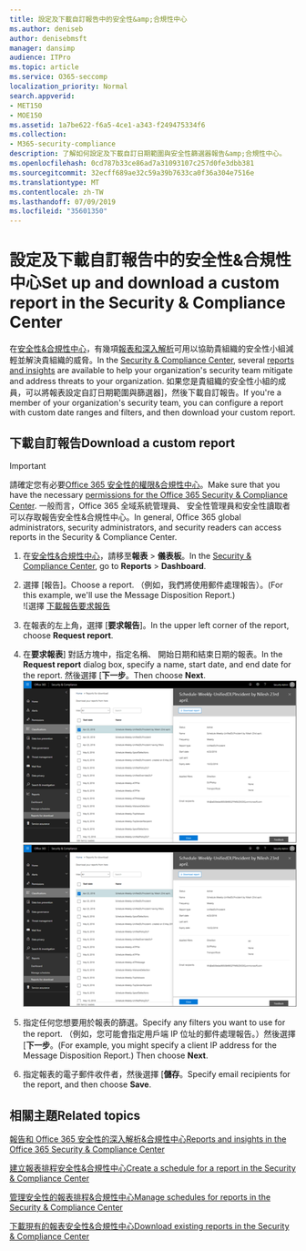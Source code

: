 ```yaml
---
title: 設定及下載自訂報告中的安全性&amp;合規性中心
ms.author: deniseb
author: denisebmsft
manager: dansimp
audience: ITPro
ms.topic: article
ms.service: O365-seccomp
localization_priority: Normal
search.appverid:
- MET150
- MOE150
ms.assetid: 1a7be622-f6a5-4ce1-a343-f249475334f6
ms.collection:
- M365-security-compliance
description: 了解如何設定及下載自訂日期範圍與安全性篩選器報告&amp;合規性中心。
ms.openlocfilehash: 0cd787b33ce86ad7a31093107c257d0fe3dbb381
ms.sourcegitcommit: 32ecff689ae32c59a39b7633ca0f36a304e7516e
ms.translationtype: MT
ms.contentlocale: zh-TW
ms.lasthandoff: 07/09/2019
ms.locfileid: "35601350"
---
```

# <a name="set-up-and-download-a-custom-report-in-the-security-amp-compliance-center"></a><span data-ttu-id="254e9-103">設定及下載自訂報告中的安全性&amp;合規性中心</span><span class="sxs-lookup"><span data-stu-id="254e9-103">Set up and download a custom report in the Security &amp; Compliance Center</span></span>

<span data-ttu-id="254e9-104">在[安全性&amp;合規性中心](https://protection.office.com)，有幾項[報表和深入解析](reports-and-insights-in-security-and-compliance.md)可用以協助貴組織的安全性小組減輕並解決貴組織的威脅。</span><span class="sxs-lookup"><span data-stu-id="254e9-104">In the [Security &amp; Compliance Center](https://protection.office.com), several [reports and insights](reports-and-insights-in-security-and-compliance.md) are available to help your organization's security team mitigate and address threats to your organization.</span></span> <span data-ttu-id="254e9-105">如果您是貴組織的安全性小組的成員，可以將報表設定自訂日期範圍與篩選器]，然後下載自訂報告。</span><span class="sxs-lookup"><span data-stu-id="254e9-105">If you're a member of your organization's security team, you can configure a report with custom date ranges and filters, and then download your custom report.</span></span> 
  
## <a name="download-a-custom-report"></a><span data-ttu-id="254e9-106">下載自訂報告</span><span class="sxs-lookup"><span data-stu-id="254e9-106">Download a custom report</span></span>

> [!IMPORTANT]
> <span data-ttu-id="254e9-107">請確定您有必要[Office 365 安全性的權限&amp;合規性中心](permissions-in-the-security-and-compliance-center.md)。</span><span class="sxs-lookup"><span data-stu-id="254e9-107">Make sure that you have the necessary [permissions for the Office 365 Security &amp; Compliance Center](permissions-in-the-security-and-compliance-center.md).</span></span> <span data-ttu-id="254e9-108">一般而言，Office 365 全域系統管理員、 安全性管理員和安全性讀取者可以存取報告安全性&amp;合規性中心。</span><span class="sxs-lookup"><span data-stu-id="254e9-108">In general, Office 365 global administrators, security administrators, and security readers can access reports in the Security &amp; Compliance Center.</span></span> 
  
1. <span data-ttu-id="254e9-109">在[安全性&amp;合規性中心](https://protection.office.com)，請移至**報表** \> **儀表板**。</span><span class="sxs-lookup"><span data-stu-id="254e9-109">In the [Security &amp; Compliance Center](https://protection.office.com), go to **Reports** \> **Dashboard**.</span></span>
    
2. <span data-ttu-id="254e9-110">選擇 [報告]。</span><span class="sxs-lookup"><span data-stu-id="254e9-110">Choose a report.</span></span> <span data-ttu-id="254e9-111">（例如，我們將使用郵件處理報告）。</span><span class="sxs-lookup"><span data-stu-id="254e9-111">(For this example, we'll use the Message Disposition Report.)</span></span><br/>![選擇 [下載報告要求報告](media/b566925d-b9d9-453d-9bdd-f2637c7ba140.png)
  
3. <span data-ttu-id="254e9-113">在報表的左上角，選擇 [**要求報告**]。</span><span class="sxs-lookup"><span data-stu-id="254e9-113">In the upper left corner of the report, choose **Request report**.</span></span>
    
4. <span data-ttu-id="254e9-114">在**要求報表**] 對話方塊中，指定名稱、 開始日期和結束日期的報表。</span><span class="sxs-lookup"><span data-stu-id="254e9-114">In the **Request report** dialog box, specify a name, start date, and end date for the report.</span></span> <span data-ttu-id="254e9-115">然後選擇 [**下一步**。</span><span class="sxs-lookup"><span data-stu-id="254e9-115">Then choose **Next**.</span></span><br/><span data-ttu-id="254e9-116">![安全性&amp;合規性中心，選擇 [報告]\>下載報告](media/65e625f5-c98c-49fc-9c1f-8c80ec8308fd.png)</span><span class="sxs-lookup"><span data-stu-id="254e9-116">![In the Security &amp; Compliance Center, choose Reports \> Reports for download](media/65e625f5-c98c-49fc-9c1f-8c80ec8308fd.png)</span></span>
  
5. <span data-ttu-id="254e9-117">指定任何您想要用於報表的篩選。</span><span class="sxs-lookup"><span data-stu-id="254e9-117">Specify any filters you want to use for the report.</span></span> <span data-ttu-id="254e9-118">（例如，您可能會指定用戶端 IP 位址的郵件處理報告。）然後選擇 [**下一步**。</span><span class="sxs-lookup"><span data-stu-id="254e9-118">(For example, you might specify a client IP address for the Message Disposition Report.) Then choose **Next**.</span></span>
    
6. <span data-ttu-id="254e9-119">指定報表的電子郵件收件者，然後選擇 [**儲存**。</span><span class="sxs-lookup"><span data-stu-id="254e9-119">Specify email recipients for the report, and then choose **Save**.</span></span>
    
## <a name="related-topics"></a><span data-ttu-id="254e9-120">相關主題</span><span class="sxs-lookup"><span data-stu-id="254e9-120">Related topics</span></span>

[<span data-ttu-id="254e9-121">報告和 Office 365 安全性的深入解析&amp;合規性中心</span><span class="sxs-lookup"><span data-stu-id="254e9-121">Reports and insights in the Office 365 Security &amp; Compliance Center</span></span>](reports-and-insights-in-security-and-compliance.md)
  
[<span data-ttu-id="254e9-122">建立報表排程安全性&amp;合規性中心</span><span class="sxs-lookup"><span data-stu-id="254e9-122">Create a schedule for a report in the Security &amp; Compliance Center</span></span>](create-a-schedule-for-a-report.md)
  
[<span data-ttu-id="254e9-123">管理安全性的報表排程&amp;合規性中心</span><span class="sxs-lookup"><span data-stu-id="254e9-123">Manage schedules for reports in the Security &amp; Compliance Center</span></span>](manage-schedules-for-multiple-reports.md)
  
[<span data-ttu-id="254e9-124">下載現有的報表安全性&amp;合規性中心</span><span class="sxs-lookup"><span data-stu-id="254e9-124">Download existing reports in the Security &amp; Compliance Center</span></span>](download-existing-reports.md)
  

